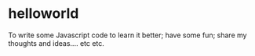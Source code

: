 # helloworld
To write some Javascript code to learn it better; have some fun; share my thoughts and ideas.... etc etc.
